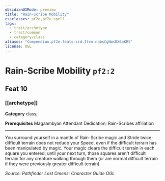 ```yaml
---
obsidianUIMode: preview
title: "Rain-Scribe Mobility"
cssclasses: pf2e,pf2e-spell
tags:
  - trait/archetype
  - trait/common
  - category/class
aliases: "Compendium.pf2e.feats-srd.Item.nobsCgNmsDX6aKR5"
license: OGL
---
```

# Rain-Scribe Mobility `pf2:2`
## Feat 10
### [[archetype]]

**Category** class; 



**Prerequisites** Magaambyan Attendant Dedication; Rain-Scribes affiliation
* * *
You surround yourself in a mantle of Rain-Scribe magic and Stride twice; difficult terrain does not reduce your Speed, even if the difficult terrain has been manipulated by magic. Your magic clears the difficult terrain in each square you entered; until your next turn, those squares aren't difficult terrain for any creature walking through them (or are normal difficult terrain if they were previously greater difficult terrain).

*Source: Pathfinder Lost Omens: Character Guide*
*OGL*